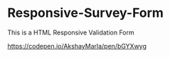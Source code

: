 # Responsive-Survey-Form



This is a HTML Responsive Validation Form


https://codepen.io/AkshayMarla/pen/bGYXwyg
